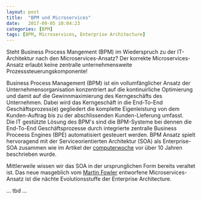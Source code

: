 ```yaml
---
layout: post
title:  "BPM und Microservices"
date:   2017-09-05 10:04:23
categories: [BPM]
tags: [BPM, Microservices, Enterprise Architecture]
---
```

Steht Business Process Mangement (BPM) im Wiederspruch zu der IT-Architektur nach den Microservices-Ansatz? Der korrekte Microservices-Ansatz erlaubt keine zentralle unternehmensweite Prozesssteuerungskomponente!  

Business Process Management (BPM) ist ein vollumfänglicher Ansatz der Unternehmensorganisation konzentriert auf die kontinuirliche Optimierung und damit auf die Gewinnmaximierung des Kerngeschäfts des Unternehmen. Dabei wird das Kerngeschäft in die End-To-End Geschäftsprozess(e) gegliedert die komplette Eigenleistung von dem Kunden-Auftrag bis zu der abschlissenden Kunden-Lieferung umfasst.  
Die IT gestützte Lösung des BPM's sind die BPM-Systeme bei dennen die End-To-End Geschäftsprozesse durch integrierte zentralle Business Proceess Engines (BPE) automatisiert gesteuert werden. BPM Ansatz spielt hervoragend mit der Serviceorientierten Architektur (SOA) als Enterprise-SOA zusammen wie im Artikel der [computerwoche] vor über 10 Jahren beschrieben wurde. 

Mittlerweile wissen wir das SOA in der ursprunglichen Form bereits veraltet ist. Das neue masgeblich vom [Martin Fowler][martinfowler] entworfene Microservices-Ansatz ist die nächte Evolutionsstuffe der Enterprise Architecture.   


... tbd ...

 
[martinfowler]:      https://martinfowler.com/
[computerwoche]:     https://www.computerwoche.de/a/soa-und-bpm-wachsen-zusammen,1219234

